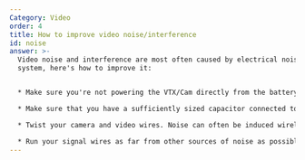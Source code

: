 ```yaml
---
Category: Video
order: 4
title: How to improve video noise/interference
id: noise
answer: >-
  Video noise and interference are most often caused by electrical noise in the
  system, here's how to improve it:


  * Make sure you're not powering the VTX/Cam directly from the battery. While some cams and most VTXs can take direct battery voltage, it's often not the best. Your FC should have a perfectly good and more importantly *filtered* power regulators for both 5V for the camera, and 9-12V for the VTX. The opposite of this can manifest with black lines across the feed, meaning that the VTX is not getting enough power. In this situation, you can connect it to a higher voltage source, or going to a lower output power

  * Make sure that you have a sufficiently sized capacitor connected to your ESC. If your video noise goes up with throttle, you may need a bigger cap. It served to eliminate spikes from the battery being plugged in, and electrical noise from the motor coils switching

  * Twist your camera and video wires. Noise can often be induced wirelessly, and twisting the video signal and ground wires (with that the power and other signal wires too) can somewhat shield them, and prevent at least a part of this kind of interference

  * Run your signal wires as far from other sources of noise as possible. This includes running the camera/VTX wires around the ESC, and close to the main power leads. The same goes for the VTX -> Antenna connection. Even though the coaxial cable should be shielded, it's a good idea to run it away from noise sources
---
```


